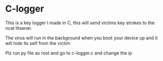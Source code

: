 # C-logger
This is a key logger I made in C, this will send victims key strokes to the ncat litsener.

The virus will run in the background when you boot your device up and it will hide its self from the victim

Plz run py file as root and go to c-logger.c and change the ip
